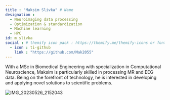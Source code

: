 ```yaml
---
title : "Maksim Slivka" # Name
designation : 
  - Neuroimaging data processing
  - Optimization & standardization
  - Machine learning
  - HPC
id: m_slivka
social : # themify icon pack : https://themify.me/themify-icons or fontawesome (https://fontawesome.com/icons)
  - icon : ti-github 
    link : "https://github.com/Mak2055"
---
```


With a MSc in Biomedical Engineering with specialization in Computational Neuroscience, Maksim is particularly skilled in processing MR and EEG data. Being on the forefront of technology, he is interested in developing and applying novel solutions to scientific problems.

![IMG_20230526_2152043](https://github.com/capro-uio/capro-uio.github.io/assets/94443666/cf7d32e0-0bb5-4784-9445-5c577d3b6025)
